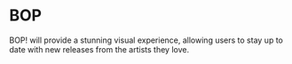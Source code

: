 # BOP
BOP! will provide a stunning visual experience, allowing users to stay up to date with new releases from the artists they love.
